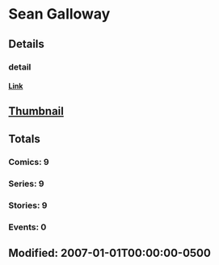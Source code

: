 # Sean  Galloway 
## Details
### detail
#### [Link](http://marvel.com/comics/creators/9425/sean_galloway?utm_campaign=apiRef&utm_source=225578a89fc76f3d20fbffda5d17a88d)
## [Thumbnail](http://i.annihil.us/u/prod/marvel/i/mg/9/10/4bb4f647c14a4.jpg)
## Totals
### Comics: 9
### Series: 9
### Stories: 9
### Events: 0
## Modified: 2007-01-01T00:00:00-0500